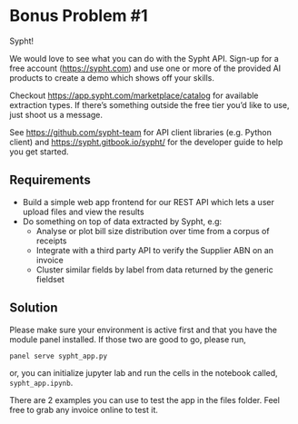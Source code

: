 # Bonus Problem #1

Sypht!

We would love to see what you can do with the Sypht API. Sign-up for a free account (https://sypht.com) and use one or more of the provided AI products to create a demo which shows off your skills.

Checkout https://app.sypht.com/marketplace/catalog for available extraction types. If there’s something outside the free tier you’d like to use, just shoot us a message.

See https://github.com/sypht-team for API client libraries (e.g. Python client) and https://sypht.gitbook.io/sypht/ for the developer guide to help you get started.

## Requirements
- Build a simple web app frontend for our REST API which lets a user upload files and view the results
- Do something on top of data extracted by Sypht, e.g:
    - Analyse or plot bill size distribution over time from a corpus of receipts
    - Integrate with a third party API to verify the Supplier ABN on an invoice
    - Cluster similar fields by label from data returned by the generic fieldset
    
    
## Solution

Please make sure your environment is active first and that you have the module panel installed. If those two are good to go, please run,

```sh
panel serve sypht_app.py
```

or, you can initialize jupyter lab and run the cells in the notebook called, `sypht_app.ipynb`.

There are 2 examples you can use to test the app in the files folder. Feel free to grab any invoice online to test it.